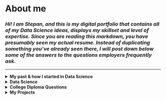 # **About me**

### *Hi! I am Stepan, and this is my digital portfolio that contains all of my Data Science ideas, displays my skillset and level of expertise. Since you are reading this markdown, you have presumably seen my actual resume. Instead of duplicating something you've already seen there, I will post down below some of the answers to the questions employers frequently ask.* 

---
<details>

<summary><b> My past & how I started in Data Science </b></summary>

# **How I started in Data Science**

### *Premed*

I was a premed student, and I was a very *ambitious* premed student. I strived to get all the highest grades possible, volunteered in Chemistry helpdesk, was actively preparing for MCAT exam. 2 years passed, I got my Associate Degree, my GPA at the moment was 3.89. I was told during one of the career coaching sessions that the university I was attending wasn't big enough for a reputable medical school, and therefore I was better off to transfer to a bigger university. 

I had to drive across all the country, but eventually, I got into one of the top 30 US universities. The story is quite lengthy, I will point out major events in order to save you the reading time.
- The teaching was terrible. I cannot speak for all of the faculty, but a good portion of my professors merely didn't care if their students will pass the exam or not. The complexity level gap between a classwork, a homework, and an exam was gigantic. Getting an A in some classes without sacrificing the other grades was a "mission imposslble".
- On top of the aforementioned, I tried to get into MCAT prep class. I got rejected because my essay wasn't good enough, or it wasn't motivational enough. Isn't determination to spend 10+ years of your life studying and pay hefty amounts for tuition realizing you won't make a penny any time soon, working 50-60 hrs a week after motivational enough? To me, that's a pure dedication to a medical field. 
- Even after that rejection, I didn't give up and told myself that I am going to find materials to study for MCAT and medical professional to shadow myself. I was stubborn, but then one thought crossed my mind: what if medical schools starts rejecting me for some silly reason? Medical schools are very picky, and some people spend 4-5 years just to get in one. What would I be doing in a meantime? I had no idea (like a lot of Undergraduate students), so I asked my biology teacher where could I work with my degree. The answer she gave me was very shakey and vague: it was very clear she doesn't know and doesn't care much. My concerns were not groundless. 
- That was the moment I lost my motivation completely. If there is no reward at the end, or the reward isn't guaranteed - what's the point of investing that much time and money? I dropped out of the unversity, and with hindsight, I have never regretted that decision. 

### *Data Science*

Because of the described above situation, I had to find a new career path. After some time researching, I came to a conclusion I have never considered coding as a career. 

I decided to get my feet wet and found one the 2hr long Python tutorials on YouTube. The tutorial wasn't ment to be for complete beginners, therefore I could not completely grasp some ideas from the video at the time, however, I quickly learned that coding isn't that scary and I can enjoy doing that.  

Coding = type of engineering. You might think: what do you even engineer? Mechanical engineers work with materials, electrical engineers work with circuits, chemical engineers create new substances... Can you engineer by pressing buttons? 

I would call it a "Logical Engineering". Just like any type of engineering utilizes combination of things, their properties, and heuristics, coding shares the same principles when you create parts and assemble them into one piece to achieve something that did not exist before. There are inefficient code as well as optimized code, like any engineering has bad and good examples.

I really loved coding, however, I understood that just being proficient in one programming language isn't enough. Coding is a general name for a dosen of subdivisions, and I had to pick what kind of coding I should choose as a my career. 

Thinking about my opportunities, I wanted something futuristic, challenging, and on demand. That's how I found out about AI and machine learning ideas. 
I couldn't wrap my mind around how people use machines to find songs by a short fragment, or how apps recommend videos that are indeed very interesting. That seemed a pure magic to me, so I decided to dedicate myself to Data Science. 

### *Coding Bootcamp*

Data Science is a field that combines several areas of study into one: statistics, coding, linear algebra, and many others. Studying just about Machine Learning isn't an optimal strategy, I was understanding that. Therefore, I had to find a roadmap, a program to learn everything needed to start the career in Data Science. After some research, I chose Lambda School coding bootcamp and got accepted into the Data Science program.

The beginning was really harsh, yet the further I went the more I enjoyed it. At some point, I knew enough of basics to start researching questions by my own. There were numerous things that bootcamp did not teach us, so I did approximately half of what I know by myself. 

I successfully completed DS track at Lambda School and graduated. I enjoyed doing projects and deploying them, my favorite project was the app that would predict where the twit came from, using ML. I liked working by myself in my own pace, but at the same time, I loved working in a team of students on a big and challenging project.

&nbsp;
&nbsp;
</details>

<details>
<summary><b>Data Science</b></summary>

# **What is so interesting about data?**

I never regretted picking Data Science out of Fullstack, Web, iOS, UI/UX, and other fields. There is a reason for it: Data Science is like a real science, it has a lot in common with engineering or medical field. I certainly used a lot of my early developed skills to become successful in Data Science. 

Data Science doesn't focus much on design or beauty of the appearance, it is very dry and to the point. What it cares about instead is data. Data is generated daily in large amounts, and even more data will be generated in the future. All data has some meaning to it. While some data is readily consumable or perceptible (for example a video or a picture), some data needs to be processed in order to reveal it's meaning. For that kind of data, it is not obvious what it says, or how we can use it to retreive valuable information about the future or the past. That's where Data Science comes into play: using relaitvely old studies (statistics, math) combined with cutting-edge modern technologies, we can retrieve certain patterns, make predicitons, and take actions in response to what the data says. In a way, it's using a math+modern computational power to predict the future or reveal hidden things about the past. 

&nbsp;
&nbsp;


# **Data analysis is boring, right?**

Not at all. I did quite a bit of math in my life and can totally understand how math can be really boring. We all have been there. However, when something is done with the purpose, and the result will determine what will be the next step, the process becomes much more interesting. 

Data analysis is a free fall. While there are certain worflows and guidelines, a good chunk of it is your own perception of data and intuition. There is certainly a room for experimentation, trying new things, improvement. 

Additionally, if calculations and linear algebra might seem a bit boring, visualization totally aren't. This is the tastiest part of data analysis, how to present your discoveries. Even though Data Science is dry, the output doesn't have to be. Vice versa, presenting beautiful graphs, with a right color palette, labels, and diagram type is my favorite part of data analysis!

&nbsp;
&nbsp;
</details>

<details>
<summary><b>College Diploma Questions</b></summary>

# **For those who care about degrees**

The highest degree I have is an **Associate's Degree in General Studies**. It might sound like a big surprise for some people, but it didn't help me much (at all) to get any job I couldn't get without it. Therefore (and unsurprisingly), after carefully evaluating my risk of studying another 3 semesters, I came to a conclusion that I'd rather study myself everything I will be sure is needed for the job, find books and paid courses, earn certificates instead of studying General Requirements, wasting my time and money on something that will be totally useless for a career, listening to professors who are merely unmotivated to be helpful. 

I know everyone has a different college experience, but this is my perception of college. I did not discard the idea of getting a bachelor's degree in a long run - if there will be a guarantee of employment with a decent salary upon completion of the Undergraduate program, I'd be eager to resume my education and be within the reasonable range of GPA. However, the risk isn't worth the reward at the moment. 

Trusting a person without a degree might be a risky decision, and this is exactly why I created this portfolio. Instead of a list of completed courses with vague names and credit hours, I provide you examples of what I already can do *out of the box*. You don't need to train me in using Pandas, or Matplotlib, or SQL, like you most likely would need to with recent college graduates. I highly doubt Tableau or Power BI is taught in college as well. Finally, a portfolio shows that if I can develop such skills and acquire knowledge without an educator through self-study, I can also work independently with a minimal learning curve.

The vast majority of the IT companies still use resume screening software that will weed out those who don't have a Bachelor's Degree listed. There is also a study that proved degree holders to be more efficient and successful in their careers. However, while there is a huge variance between people with no Bachelor diploma (think of a McDonalds cashier vs self-taught interpreneur holding a store), there is much less variance between college degree holders. What it means is companies trust college alumni not for the knowledge or experience the last acquired; companies trust for the sole reason that those had enough motivation and perseverance to finish their degree. At the same time, blindly discarding applicants without diploma is also discarding potentialy good workers, perhaps even better than college graduates, and many large companies like Google, Costco, and Apple stopped asking about diplomas as they see it irrelevant.  

Finally, I was always tempted to say this: if your Hiring/Department manager still vehemently believes in diplomas, suggest them to take a trip to a local university, pick a class of interest, and sit trough one class. Let them ask students what homework do they do, and what was on the last exam. Most likely, students will tell you that in-class material doesn't align well with exams, which is common. Additionally, the university program lags behind the industry development and cannot be changed instantly (someone needs to write books, design exams and homeworks, approve it all together), therefore knowledge will be basic and insufficient for a real-world industry.  

&nbsp;
&nbsp;
</details>

<details>
<summary><b>My Projects</b></summary>

# **My projects**

The most challenging (and also exciting!) projects I've done so far is the Enigma Machine. You can find it in my Cryptography repository. 
To intrigue you and save you the reading time, I won't say much about what is Enigma Machine and how I came to replicating one, but instead I will mention some obstacles I had to overcome. 
Apparently, the first obstacle was emulating some mechanical device algorithmically, for which I had to describe a class with all the methods that a real Engima Machine would utilize. I started it over once, because the original way of designing it showed some serious flaws, I was lucky to salvage parts of code from the first unsuccessful try. 
However, that was a minor problem compared to the next one. A military Engima Machine was supposed to have a plugboard (commutator), which is a set of paired plugs meant to be connected one to another by a piece of wire. How do you even emulate this on a computer? There was no such a widget for pairing two elements. 
I solved this problem in a very peculiar way: wrote a function that creates buttons dynamically upon calling. Each button stores the value of connected pair. When user presses on a button, that equals to unpluging the wire, and button disappears. 

---
> <span style="color: #F0BD23"> **Neon watermelon** </span>
> 
>While this phrase looks strange, this is a little verificaiton phrase that tells me you read until the very end. I decided to put it into "Projects" tab since this is the most significant tab to read, in my opinion. If I ask you whether you've seen my portfolio during the interview, tell me this phrase, and I will know that you read my full story and truly interested in my candidacy. 


</details>


